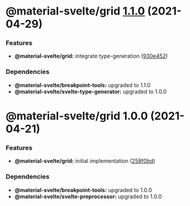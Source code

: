 # @material-svelte/grid [1.1.0](https://github.com/material-svelte/material-svelte/compare/@material-svelte/grid@1.0.0...@material-svelte/grid@1.1.0) (2021-04-29)


### Features

* **@material-svelte/grid:** integrate type-generation ([930e452](https://github.com/material-svelte/material-svelte/commit/930e452e82da90d4f82b861b7ca5db88c7844401))





### Dependencies

* **@material-svelte/breakpoint-tools:** upgraded to 1.1.0
* **@material-svelte/svelte-type-generator:** upgraded to 1.0.0

# @material-svelte/grid 1.0.0 (2021-04-21)


### Features

* **@material-svelte/grid:** initial implementation ([258f0bd](https://github.com/material-svelte/material-svelte/commit/258f0bdc72586765fd7a1bc90c543be08def144c))





### Dependencies

* **@material-svelte/breakpoint-tools:** upgraded to 1.0.0
* **@material-svelte/svelte-preprocessor:** upgraded to 1.0.0
